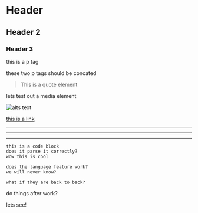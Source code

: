 # Header

## Header 2

### Header 3

this is a p tag

these two p tags 
should be concated

> This is a quote element

lets test out a media element

![alts text](path\to\file)

[this is a link](www.link.com)

---

***

___

```
this is a code block
does it parse it correctly?
wow this is cool
```

```language
does the language feature work?
we will never know?
```
```
what if they are back to back?
```

do things after work?

lets see!